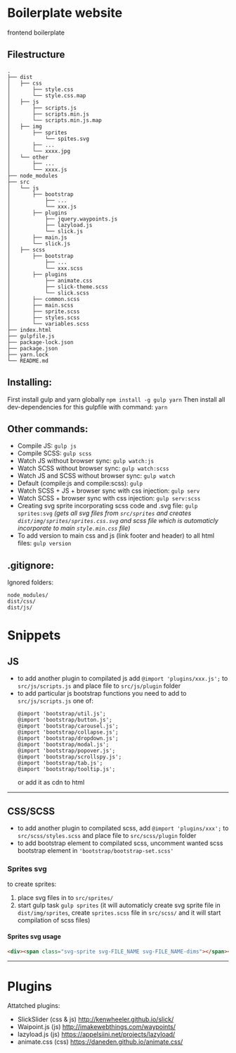 # Boilerplate website

frontend boilerplate

## Filestructure
```
.
├── dist
│   ├── css
│       ├── style.css
│       └── style.css.map
│   ├── js
│       ├── scripts.js
│       ├── scripts.min.js
│       └── scripts.min.js.map
│   ├── img
│       ├── sprites
│           └── spites.svg
│       ├── ...
│       └── xxxx.jpg
│   └── other
│       ├── ...
│       └── xxxx.js
├── node_modules
├── src
│   └── js
│       ├── bootstrap
│           ├── ...
│           └── xxx.js
│       ├── plugins
│           ├── jquery.waypoints.js
│           ├── lazyload.js
│           └── slick.js
│       ├── main.js
│       └── slick.js
│   ├── scss
│       ├── bootstrap
│           ├── ...
│           └── xxx.scss
│       ├── plugins
│           ├── animate.css
│           ├── slick-theme.scss
│           └── slick.scss
│       ├── common.scss
│       ├── main.scss
│       ├── sprite.scss
│       ├── styles.scss
│       └── variables.scss
├── index.html
├── gulpfile.js
├── package-lock.json
├── package.json
├── yarn.lock
└── README.md
```

## Installing:

First install gulp and yarn globally `npm install -g gulp yarn`
Then install all dev-dependencies for this gulpfile with command: `yarn`


## Other commands:

* Compile JS: `gulp js`
* Compile SCSS: `gulp scss`
* Watch JS without browser sync: `gulp watch:js`
* Watch SCSS without browser sync: `gulp watch:scss`
* Watch JS and SCSS without browser sync: `gulp watch`
* Default (compile:js and compile:scss): `gulp`
* Watch SCSS + JS + browser sync with css injection: `gulp serv`
* Watch SCSS + browser sync with css injection: `gulp serv:scss`
* Creating svg sprite incorporating scss code and .svg file: `gulp sprites:svg`
    _(gets all svg files from `src/sprites` and creates `dist/img/sprites/sprites.css.svg` and scss file which is automaticly incorporate to main `style.min.css`
     file)_
* To add version to main css and js (link footer and header) to all html files: `gulp version`


## .gitignore:

Ignored folders:
```
node_modules/
dist/css/
dist/js/
```

# Snippets

## JS
* to add another plugin to compilated js add `@import 'plugins/xxx.js';` to `src/js/scripts.js` and place file to `src/js/plugin` folder
* to add particular js bootstrap functions you need to add to `src/js/scripts.js` one of:
    ```
    @import 'bootstrap/util.js';
    @import 'bootstrap/button.js';
    @import 'bootstrap/carousel.js';
    @import 'bootstrap/collapse.js';
    @import 'bootstrap/dropdown.js';
    @import 'bootstrap/modal.js';
    @import 'bootstrap/popover.js';
    @import 'bootstrap/scrollspy.js';
    @import 'bootstrap/tab.js';
    @import 'bootstrap/tooltip.js';
    ```
    or add it as cdn to html
___

## CSS/SCSS
* to add another plugin to compilated scss, add `@import 'plugins/xxx';` to `src/scss/styles.scss` and place file to `src/scss/plugin` folder
* to add bootstrap element to compilated scss, uncomment wanted scss bootstrap element in `'bootstrap/bootstrap-set.scss'`

### Sprites svg
to create sprites:
1. place svg files in to `src/sprites/`
1. start gulp task `gulp sprites` (it will automaticly create svg sprite file in `dist/img/sprites`, create `sprites.scss` file in `src/scss/` and it will start compilation of scss files)

#### Sprites svg usage
```html
<div><span class="svg-sprite svg-FILE_NAME svg-FILE_NAME-dims"></span></div>
```
___
# Plugins

Attatched plugins:

* SlickSlider (css & js)  http://kenwheeler.github.io/slick/
* Waipoint.js (js)        http://imakewebthings.com/waypoints/
* lazyload.js (js)        https://appelsiini.net/projects/lazyload/
* animate.css (css)       https://daneden.github.io/animate.css/

